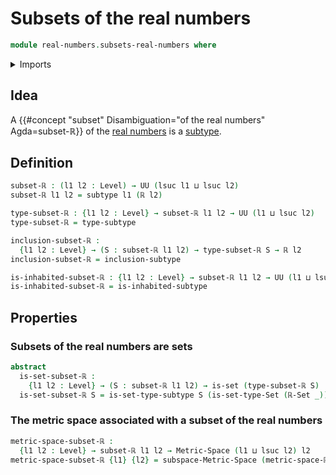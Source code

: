 # Subsets of the real numbers

```agda
module real-numbers.subsets-real-numbers where
```

<details><summary>Imports</summary>

```agda
open import foundation.images-subtypes
open import foundation.inhabited-subtypes
open import foundation.sets
open import foundation.subtypes
open import foundation.universe-levels

open import metric-spaces.metric-spaces
open import metric-spaces.subspaces-metric-spaces

open import real-numbers.dedekind-real-numbers
open import real-numbers.metric-space-of-real-numbers
```

</details>

## Idea

A {{#concept "subset" Disambiguation="of the real numbers" Agda=subset-ℝ}} of
the [real numbers](real-numbers.dedekind-real-numbers.md) is a
[subtype](foundation.subtypes.md).

## Definition

```agda
subset-ℝ : (l1 l2 : Level) → UU (lsuc l1 ⊔ lsuc l2)
subset-ℝ l1 l2 = subtype l1 (ℝ l2)

type-subset-ℝ : {l1 l2 : Level} → subset-ℝ l1 l2 → UU (l1 ⊔ lsuc l2)
type-subset-ℝ = type-subtype

inclusion-subset-ℝ :
  {l1 l2 : Level} → (S : subset-ℝ l1 l2) → type-subset-ℝ S → ℝ l2
inclusion-subset-ℝ = inclusion-subtype

is-inhabited-subset-ℝ : {l1 l2 : Level} → subset-ℝ l1 l2 → UU (l1 ⊔ lsuc l2)
is-inhabited-subset-ℝ = is-inhabited-subtype
```

## Properties

### Subsets of the real numbers are sets

```agda
abstract
  is-set-subset-ℝ :
    {l1 l2 : Level} → (S : subset-ℝ l1 l2) → is-set (type-subset-ℝ S)
  is-set-subset-ℝ S = is-set-type-subtype S (is-set-type-Set (ℝ-Set _))
```

### The metric space associated with a subset of the real numbers

```agda
metric-space-subset-ℝ :
  {l1 l2 : Level} → subset-ℝ l1 l2 → Metric-Space (l1 ⊔ lsuc l2) l2
metric-space-subset-ℝ {l1} {l2} = subspace-Metric-Space (metric-space-ℝ l2)
```
